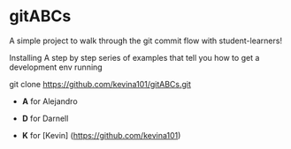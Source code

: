 # gitABCs
A simple project to walk through the git commit flow with student-learners!

Installing
A step by step series of examples that tell you how to get a development env running

git clone https://github.com/kevina101/gitABCs.git
* **A** for Alejandro


* **D** for Darnell 


* **K** for [Kevin] (https://github.com/kevina101)
